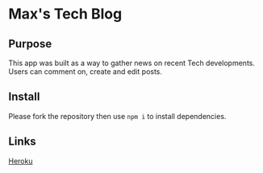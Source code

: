 # Max's Tech Blog

## Purpose
This app was built as a way to gather news on recent Tech developments. Users can comment on, create and edit posts.

## Install
Please fork the repository then use `npm i` to install dependencies.

## Links
[Heroku](http://lit-refuge-35557.herokuapp.com/)
